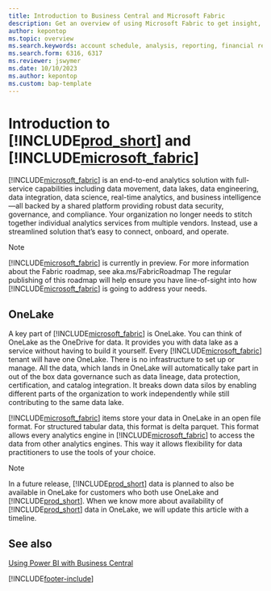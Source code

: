 ```yaml
---
title: Introduction to Business Central and Microsoft Fabric
description: Get an overview of using Microsoft Fabric to get insight, business intelligence, and KPIs from your Business Central data.
author: kepontop
ms.topic: overview
ms.search.keywords: account schedule, analysis, reporting, financial report, business intelligence, KPI
ms.search.form: 6316, 6317
ms.reviewer: jswymer
ms.date: 10/10/2023
ms.author: kepontop
ms.custom: bap-template
---
```

# Introduction to [!INCLUDE[prod_short](includes/prod_short.md)] and [!INCLUDE[microsoft_fabric](includes/microsoft_fabric.md)]

[!INCLUDE[microsoft_fabric](includes/microsoft_fabric.md)] is an end-to-end analytics solution with full-service capabilities including data movement, data lakes, data engineering, data integration, data science, real-time analytics, and business intelligence—all backed by a shared platform providing robust data security, governance, and compliance. Your organization no longer needs to stitch together individual analytics services from multiple vendors. Instead, use a streamlined solution that’s easy to connect, onboard, and operate.

> [!NOTE]
> [!INCLUDE[microsoft_fabric](includes/microsoft_fabric.md)] is currently in preview. For more information about the Fabric roadmap, see aka.ms/FabricRoadmap
> The regular publishing of this roadmap will help ensure you have line-of-sight into how [!INCLUDE[microsoft_fabric](includes/microsoft_fabric.md)] is going to address your needs.

## OneLake
A key part of [!INCLUDE[microsoft_fabric](includes/microsoft_fabric.md)] is OneLake. You can think of OneLake as the OneDrive for data. It provides you with data lake as a service without having to build it yourself. Every [!INCLUDE[microsoft_fabric](includes/microsoft_fabric.md)] tenant will have one OneLake. There is no infrastructure to set up or manage. All the data, which lands in OneLake will automatically take part in out of the box data governance such as data lineage, data protection, certification, and catalog integration. It breaks down data silos by enabling different parts of the organization to work independently while still contributing to the same data lake.

[!INCLUDE[microsoft_fabric](includes/microsoft_fabric.md)] items store your data in OneLake in an open file format. For structured tabular data, this format is delta parquet. This format allows every analytics engine in [!INCLUDE[microsoft_fabric](includes/microsoft_fabric.md)] to access the data from other analytics engines. This way it allows flexibility for data practitioners to use the tools of your choice.

> [!NOTE]
> In a future release, [!INCLUDE[prod_short](includes/prod_short.md)] data is planned to also be available in OneLake for customers who both use OneLake and [!INCLUDE[prod_short](includes/prod_short.md)]. When we know more about availability of [!INCLUDE[prod_short](includes/prod_short.md)] data in OneLake, we will update this article with a timeline.

## See also
[Using Power BI with Business Central](admin-powerbi.md)   

[!INCLUDE[footer-include](includes/footer-banner.md)]
